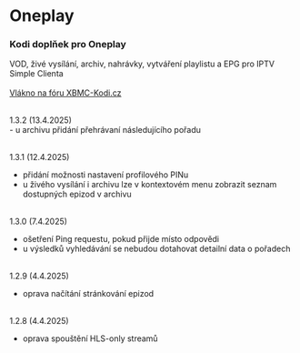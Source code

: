 <h1>Oneplay</h1>
<p>
<h3>Kodi doplňek pro Oneplay</h3>
<p>
VOD, živé vysílání, archiv, nahrávky, vytváření playlistu a EPG pro IPTV Simple Clienta<br><br>
<a href="https://www.xbmc-kodi.cz/prispevek-oneplay">Vlákno na fóru XBMC-Kodi.cz</a><br><br>
</p>
<p>
1.3.2 (13.4.2025)<br>
- u archivu přidání přehrávaní následujícího pořadu<br><br>

1.3.1 (12.4.2025)<br>
- přidání možnosti nastavení profilového PINu<br>
- u živého vysílání i archivu lze v kontextovém menu zobrazit seznam dostupných epizod v archivu<br><br>

1.3.0 (7.4.2025)<br>
- ošetření Ping requestu, pokud přijde místo odpovědi<br>
- u výsledků vyhledávání se nebudou dotahovat detailní data o pořadech<br><br>

1.2.9 (4.4.2025)<br>
- oprava načítání stránkování epizod<br><br>

1.2.8 (4.4.2025)<br>
- oprava spouštění HLS-only streamů<br><br>
</p>
